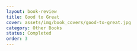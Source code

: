 ```yaml
---
layout: book-review
title: Good to Great
cover: assets/img/book_covers/good-to-great.jpg
category: Other Books
status: Completed
order: 3
---
```

